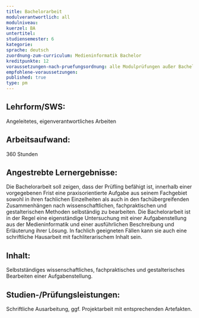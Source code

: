 ```yaml
---
title: Bachelorarbeit
modulverantwortlich: all
modulniveau:
kuerzel: BA
untertitel:
studiensemester: 6
kategorie:
sprache: deutsch
zuordnung-zum-curriculum: Medieninformatik Bachelor
kreditpunkte: 12
voraussetzungen-nach-pruefungsordnung: alle Modulprüfungen außer Bachelorarbeit und Kolloquium bestanden
empfohlene-voraussetzungen: 
published: true
type: pm
---
```


## Lehrform/SWS:
Angeleitetes, eigenverantwortliches Arbeiten

## Arbeitsaufwand:
360 Stunden

## Angestrebte Lernergebnisse:
Die Bachelorarbeit soll zeigen, dass der Prüfling befähigt ist, innerhalb einer vorgegebenen Frist eine praxisorientierte Aufgabe aus seinem Fachgebiet sowohl in ihren fachlichen Einzelheiten als auch in den fachübergreifenden Zusammenhängen nach wissenschaftlichen, fachpraktischen und gestalterischen Methoden selbständig zu bearbeiten. Die Bachelorarbeit ist in der Regel eine eigenständige Untersuchung mit einer Aufgabenstellung aus der Medieninformatik und einer ausführlichen Beschreibung und Erläuterung ihrer Lösung. In fachlich geeigneten Fällen kann sie auch eine schriftliche Hausarbeit mit fachliterarischem Inhalt sein.

## Inhalt:
Selbstständiges wissenschaftliches, fachpraktisches und gestalterisches Bearbeiten einer Aufgabenstellung.

## Studien-/Prüfungsleistungen:
Schriftliche Ausarbeitung, ggf. Projektarbeit mit entsprechenden Artefakten.

